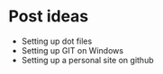 Post ideas
==========

* Setting up dot files
* Setting up GIT on Windows
* Setting up a personal site on github